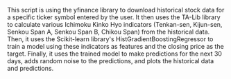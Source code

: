 This script is using the yfinance library to download historical stock data for a specific ticker symbol entered by the user. It then uses the TA-Lib library to calculate various Ichimoku Kinko Hyo indicators (Tenkan-sen, Kijun-sen, Senkou Span A, Senkou Span B, Chikou Span) from the historical data. Then, it uses the Scikit-learn library's HistGradientBoostingRegressor to train a model using these indicators as features and the closing price as the target. Finally, it uses the trained model to make predictions for the next 30 days, adds random noise to the predictions, and plots the historical data and predictions.

